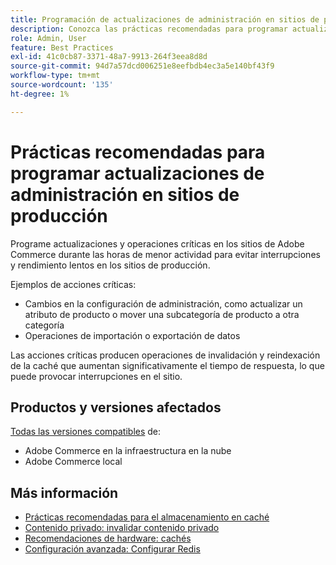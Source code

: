 ```yaml
---
title: Programación de actualizaciones de administración en sitios de producción
description: Conozca las prácticas recomendadas para programar actualizaciones críticas en Adobe Commerce a fin de evitar interrupciones y un rendimiento lento.
role: Admin, User
feature: Best Practices
exl-id: 41c0cb87-3371-48a7-9913-264f3eea8d8d
source-git-commit: 94d7a57dcd006251e8eefbdb4ec3a5e140bf43f9
workflow-type: tm+mt
source-wordcount: '135'
ht-degree: 1%

---
```


# Prácticas recomendadas para programar actualizaciones de administración en sitios de producción

Programe actualizaciones y operaciones críticas en los sitios de Adobe Commerce durante las horas de menor actividad para evitar interrupciones y rendimiento lentos en los sitios de producción.

Ejemplos de acciones críticas:

- Cambios en la configuración de administración, como actualizar un atributo de producto o mover una subcategoría de producto a otra categoría
- Operaciones de importación o exportación de datos

Las acciones críticas producen operaciones de invalidación y reindexación de la caché que aumentan significativamente el tiempo de respuesta, lo que puede provocar interrupciones en el sitio.

## Productos y versiones afectados

[Todas las versiones compatibles](../../../release/versions.md) de:

- Adobe Commerce en la infraestructura en la nube
- Adobe Commerce local

## Más información

- [Prácticas recomendadas para el almacenamiento en caché](https://docs.magento.com/user-guide/system/cache-management.html#best-practices-for-caching)
- [Contenido privado: invalidar contenido privado](https://developer.adobe.com/commerce/php/development/cache/page/private-content/#invalidate-private-content)
- [Recomendaciones de hardware: cachés](../../../performance/hardware.md#caches)
- [Configuración avanzada: Configurar Redis](../../../performance/advanced-setup.md#set-up-redis)
